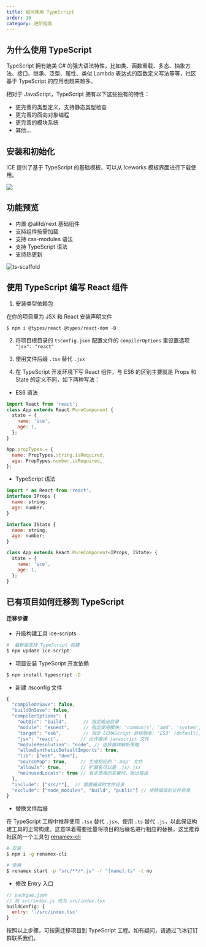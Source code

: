 ```yaml
---
title: 如何使用 TypeScript
order: 10
category: 进阶指南
---
```


## 为什么使用 TypeScript

TypeScript 拥有媲美 C# 的强大语法特性，比如类、函数重载、多态、抽象方法、接口、继承、泛型、属性、类似 Lambda 表达式的函数定义写法等等，社区基于 TypeScript 的应用也越来越多。

相对于 JavaScript，TypeScript 拥有以下这些独有的特性：

- 更完善的类型定义，支持静态类型检查
- 更完善的面向对象编程
- 更完善的模块系统
- 其他...

## 安装和初始化

ICE 提供了基于 TypeScript 的基础模板，可以从 Iceworks 模板界面进行下载使用。

![](https://img.alicdn.com/tfs/TB1.YxLHY2pK1RjSZFsXXaNlXXa-954-684.png)

## 功能预览

- 内置 @alifd/next 基础组件
- 支持组件按需加载
- 支持 css-modules 语法
- 支持 TypeScript 语法
- 支持热更新

![ts-scaffold](https://img.alicdn.com/tfs/TB1JfdIH9zqK1RjSZPxXXc4tVXa-2861-1568.png)

## 使用 TypeScript 编写 React 组件

1. 安装类型依赖包

在你的项目里为 JSX 和 React 安装声明文件

```
$ npm i @types/react @types/react-dom -D
```

2. 将项目根目录的 `tsconfig.json` 配置文件的 `compilerOptions` 里设置选项 `"jsx": "react"`

3. 使用文件后缀 `.tsx` 替代 `.jsx`

4. 在 TypeScript 开发环境下写 React 组件，与 ES6 的区别主要就是 Props 和 State 的定义不同，如下两种写法：

- ES6 语法

```jsx
import React from 'react';
class App extends React.PureComponent {
  state = {
    name: 'ice',
    age: 1,
  };
}

App.propTypes = {
  name: PropTypes.string.isRequired,
  age: PropTypes.number.isRequired,
};
```

- TypeScript 语法

```jsx
import * as React from 'react';
interface IProps {
  name: string;
  age: number;
}

interface IState {
  name: string;
  age: number;
}

class App extends React.PureComponent<IProps, IState> {
  state = {
    name: 'ice',
    age: 1,
  };
}
```

## 已有项目如何迁移到 TypeScript

#### 迁移步骤

- 升级构建工具 ice-scripts

```bash
#  最新版支持 TypeScript 构建
$ npm update ice-script
```

- 项目安装 TypeScript 开发依赖

```bash
$ npm install typescript -D
```

- 新建 .tsconfig 文件

```js
{
  "compileOnSave": false,
  "buildOnSave": false,
  "compilerOptions": {
    "outDir": "build",      // 指定输出目录
    "module": "esnext",     // 指定使用模块: 'commonjs', 'amd', 'system', 'umd' or 'es2015'
    "target": "es6",        // 指定 ECMAScript 目标版本: 'ES3' (default), 'ES5', 'ES2015', 'ES2016', 'ES2017', or 'ESNEXT'
    "jsx": "react",        // 允许编译 javascript 文件
    "moduleResolution": "node", // 选择模块解析策略
    "allowSyntheticDefaultImports": true,
    "lib": ["es6", "dom"],
    "sourceMap": true,     // 生成相应的 '.map' 文件
    "allowJs": true,       // 扩展名可以是 .js/.jsx
    "noUnusedLocals": true // 有未使用的变量时，抛出错误
  },
  "include": ["src/*"],  // 需要编译的文件目录
  "exclude": ["node_modules", "build", "public"] // 排除编译的文件目录
}
```

- 替换文件后缀

在 TypeScript 工程中推荐使用 `.tsx` 替代 `.jsx`、使用 `.ts` 替代 `.js`，以此保证构建工具的正常构建。这意味着需要批量将项目的后缀名进行相应的替换，这里推荐社区的一个工具包 [renamex-cli](https://www.npmjs.com/package/renamex-cli)

```bash
# 安装
$ npm i -g renamex-cli

# 使用
$ renamex start -p "src/**/*.js" -r "[name].ts" -t no
```

- 修改 Entry 入口

```js
// packgae.json
// 将 src/index.js 改为 src/index.tsx
buildConfig: {
  entry: './src/index.tsx'
}
```

按照以上步骤，可按需迁移项目到 TypeScript 工程。如有疑问，请通过飞冰钉钉群联系我们。
